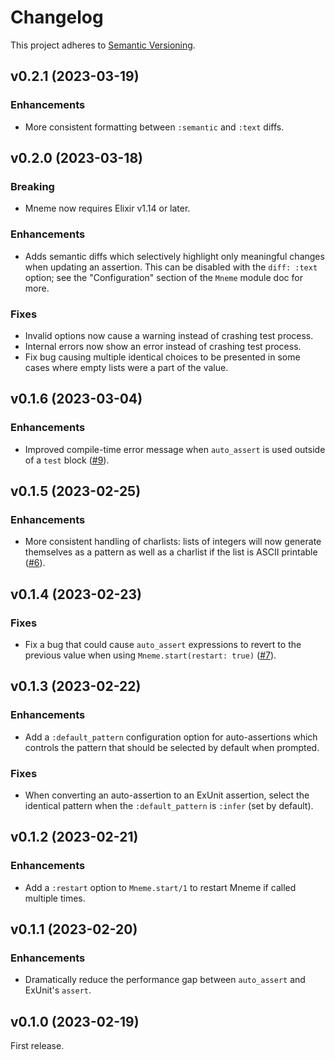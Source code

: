 # Changelog

This project adheres to [Semantic Versioning](https://semver.org/spec/v2.0.0.html).

## v0.2.1 (2023-03-19)

### Enhancements

  * More consistent formatting between `:semantic` and `:text` diffs.

## v0.2.0 (2023-03-18)

### Breaking

  * Mneme now requires Elixir v1.14 or later.

### Enhancements

  * Adds semantic diffs which selectively highlight only meaningful changes when updating an assertion. This can be disabled with the `diff: :text` option; see the "Configuration" section of the `Mneme` module doc for more.

### Fixes

  * Invalid options now cause a warning instead of crashing test process.
  * Internal errors now show an error instead of crashing test process.
  * Fix bug causing multiple identical choices to be presented in some cases where empty lists were a part of the value.

## v0.1.6 (2023-03-04)

### Enhancements

  * Improved compile-time error message when `auto_assert` is used outside of a `test` block ([#9](https://github.com/zachallaun/mneme/issues/9)).

## v0.1.5 (2023-02-25)

### Enhancements

  * More consistent handling of charlists: lists of integers will now generate themselves as a pattern as well as a charlist if the list is ASCII printable ([#6](https://github.com/zachallaun/mneme/issues/6)).

## v0.1.4 (2023-02-23)

### Fixes

  * Fix a bug that could cause `auto_assert` expressions to revert to the previous value when using `Mneme.start(restart: true)` ([#7](https://github.com/zachallaun/mneme/issues/7)).

## v0.1.3 (2023-02-22)

### Enhancements

  * Add a `:default_pattern` configuration option for auto-assertions which controls the pattern that should be selected by default when prompted.

### Fixes

  * When converting an auto-assertion to an ExUnit assertion, select the identical pattern when the `:default_pattern` is `:infer` (set by default).

## v0.1.2 (2023-02-21)

### Enhancements

  * Add a `:restart` option to `Mneme.start/1` to restart Mneme if called multiple times.

## v0.1.1 (2023-02-20)

### Enhancements

  * Dramatically reduce the performance gap between `auto_assert` and ExUnit's `assert`.

## v0.1.0 (2023-02-19)

First release.
